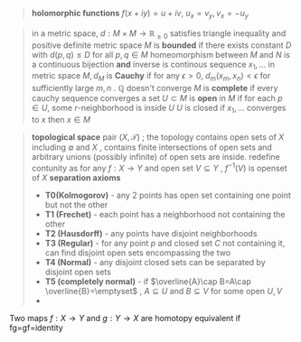 >**holomorphic functions** 
 $f(x+iy)=u+iv$, $u_x=v_y,v_x=-u_y$

>in a metric space, $d: M\times M\rightarrow \mathbb{R}_{\ge 0}$ satisfies triangle inequality and positive definite 
>metric space $M$ is **bounded** if there exists constant $D$ with $d(p,q)\le D$ for all $p,q\in M$ 
>homeomorphism between $M$ and $N$ is a continuous bijection **and** inverse is continous
>sequence $x_1,\dots$ in metric space $M,d_M$ is **Cauchy** if for any $\epsilon>0$, $d_m(x_m,x_n)<\epsilon$ for sufficiently large $m,n$ . $\mathbb{Q}$ doesn't converge
>$M$ is **complete** if every cauchy sequence converges
>a set $U\subset M$ is **open** in $M$ if for each $p\in U$, some $r$-neighborhood is inside $U$ 
>$U$ is closed if $x_1,\dots$ converges to $x$ then $x\in M$ 

>**topological space** pair $(X,\mathcal{T})$ ; the topology contains open sets of $X$ including $\emptyset$ and $X$ , contains finite intersections of open sets and arbitrary unions (possibly infinite) of open sets are inside. redefine contunity as for any $f: X\rightarrow Y$  and open set $V\subseteq Y$ , $f^{-1}(V)$ is openset of $X$ 
>**separation axioms**
>- **T0(Kolmogorov)** - any 2 points has open set containing one point but not the other
>- **T1 (Frechet)** - each point has a neighborhood not containing the other
>- **T2 (Hausdorff)** - any points have disjoint neighborhoods
>- **T3 (Regular)** - for any point $p$ and closed set $C$ not containing it, can find disjoint open sets encompassing the two
>- **T4 (Normal)** - any disjoint closed sets can be separated by disjoint open sets
>- **T5 (completely normal)** - if $\overline{A}\cap B=A\cap \overline{B}=\emptyset$ , $A\subseteq U$ and $B\subseteq V$ for some open $U,V$ 
>- 
>
>
Two maps $f:X\to Y$ and $g: Y \to X$ are homotopy equivalent  if fg=gf=identity